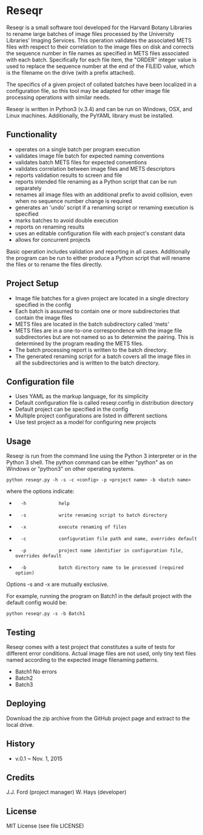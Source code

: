 # Reseqr

Reseqr is a small software tool developed for the Harvard Botany Libraries to rename large batches of image files processed by the University Libraries' Imaging Services.  This operation validates the associated METS files with respect to their correlation to the image files on disk and corrects the sequence number in file names as specified in METS files associated with each batch.  Specifically for each file item, the "ORDER" integer value is used to replace the sequence number at the end of the FILEID value, which is the filename on the drive (with a prefix attached).

The specifics of a given project of collated batches have been localized in a configuration file, so this tool may be adapted for other image file processing operations with similar needs.

Reseqr is written in Python3 (v.3.4) and can be run on Windows, OSX, and Linux machines.  Additionally, the PyYAML library must be installed.

## Functionality

   - operates on a single batch per program execution
   - validates image file batch for expected naming conventions
   - validates batch METS files for expected conventions
   - validates correlation between image files and METS descriptors
   - reports validation results to screen and file
   - reports intended file renaming as a Python script that can be run separately
   - renames all image files with an additional prefix to avoid collision, even when no sequence number change is required
   - generates an 'undo' script if a renaming script or renaming execution is specified
   - marks batches to avoid double execution
   - reports on renaming results
   - uses an editable configuration file with each project's constant data
   - allows for concurrent projects

Basic operation includes validation and reporting in all cases.  Additionally the program can be run to either produce a Python script that will rename the files or to rename the files directly.

## Project Setup
   - Image file batches for a given project are located in a single directory specified in the config
   - Each batch is assumed to contain one or more subdirectories that contain the image files
   - METS files are located in the batch subdirectory called 'mets'
   - METS files are in a one-to-one correspondence with the image file subdirectories but are not named so as to determine the pairing.  This is determined by the program reading the METS files.
   - The batch processing report is written to the batch directory.
   - The generated renaming script for a batch covers all the image files in all the subdirectories and is written to the batch directory.

## Configuration file

  -  Uses YAML as the markup language, for its simplicity
  -  Default configuration file is called reseqr.config in distribution directory
  -  Default project can be specified in the config
  -  Multiple project configurations are listed in different sections
  -  Use test project as a model for configuring new projects

## Usage

Reseqr is run from the command line using the Python 3 interpreter or in the Python 3 shell.
The python command can be either "python" as on Windows or "python3" on other operating systems.

`python reseqr.py -h -s -c <config> -p <project name> -b <batch name>`

where the options indicate:
   -       -h            help
   -       -s            write renaming script to batch directory
   -       -x            execute renaming of files
   -       -c            configuration file path and name, overrides default
   -       -p            project name identifier in configuration file, overrides default
   -       -b            batch directory name to be processed (required option)

Options -s and -x are mutually exclusive.

For example, running the program on Batch1 in the default project with the default config would be:

`python reseqr.py -s -b Batch1`

## Testing

Reseqr comes with a test project that constitutes a suite of tests for different error conditions.
Actual image files are not used, only tiny text files named according to the expected image filenaming patterns.

  - Batch1    No errors
  - Batch2
  - Batch3

## Deploying

Download the zip archive from the GitHub project page and extract to the local drive.

## History

   - v.0.1 ~ Nov. 1, 2015


## Credits

J.J. Ford (project manager)
W. Hays (developer)


## License

MIT License (see file LICENSE)

